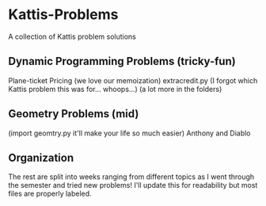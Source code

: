 # Kattis-Problems
A collection of Kattis problem solutions


## Dynamic Programming Problems (tricky-fun)

Plane-ticket Pricing (we love our memoization)
extracredit.py (I forgot which Kattis problem this was for... whoops...)
(a lot more in the folders)

## Geometry Problems (mid)
(import geomtry.py it'll make your life so much easier)
Anthony and Diablo

## Organization
The rest are split into weeks ranging from different topics as I went through the semester and tried new problems!
I'll update this for readability but most files are properly labeled.

